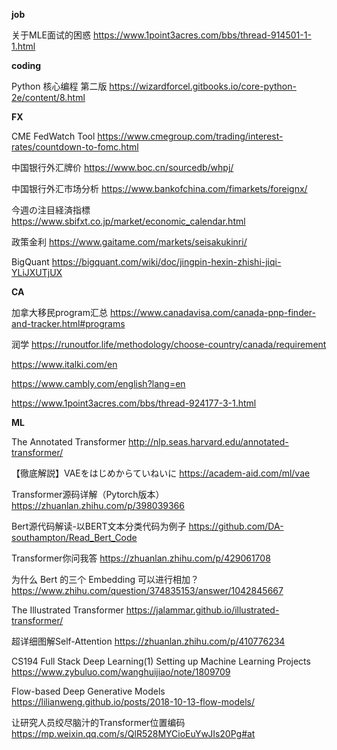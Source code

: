 **job**

关于MLE面试的困惑    https://www.1point3acres.com/bbs/thread-914501-1-1.html




**coding**

Python 核心编程 第二版 https://wizardforcel.gitbooks.io/core-python-2e/content/8.html





**FX**

CME FedWatch Tool  https://www.cmegroup.com/trading/interest-rates/countdown-to-fomc.html

中国银行外汇牌价  https://www.boc.cn/sourcedb/whpj/

中国银行外汇市场分析  https://www.bankofchina.com/fimarkets/foreignx/

今週の注目経済指標  https://www.sbifxt.co.jp/market/economic_calendar.html

政策金利  https://www.gaitame.com/markets/seisakukinri/

BigQuant https://bigquant.com/wiki/doc/jingpin-hexin-zhishi-jiqi-YLiJXUTjUX



**CA**

加拿大移民program汇总 https://www.canadavisa.com/canada-pnp-finder-and-tracker.html#programs

润学 https://runoutfor.life/methodology/choose-country/canada/requirement

https://www.italki.com/en

https://www.cambly.com/english?lang=en

https://www.1point3acres.com/bbs/thread-924177-3-1.html



**ML**

The Annotated Transformer http://nlp.seas.harvard.edu/annotated-transformer/

【徹底解説】VAEをはじめからていねいに  https://academ-aid.com/ml/vae

Transformer源码详解（Pytorch版本）https://zhuanlan.zhihu.com/p/398039366

Bert源代码解读-以BERT文本分类代码为例子 https://github.com/DA-southampton/Read_Bert_Code

Transformer你问我答 https://zhuanlan.zhihu.com/p/429061708

为什么 Bert 的三个 Embedding 可以进行相加？  https://www.zhihu.com/question/374835153/answer/1042845667

The Illustrated Transformer  https://jalammar.github.io/illustrated-transformer/

超详细图解Self-Attention  https://zhuanlan.zhihu.com/p/410776234

CS194 Full Stack Deep Learning(1) Setting up Machine Learning Projects https://www.zybuluo.com/wanghuijiao/note/1809709

Flow-based Deep Generative Models  https://lilianweng.github.io/posts/2018-10-13-flow-models/

让研究人员绞尽脑汁的Transformer位置编码  https://mp.weixin.qq.com/s/QlR528MYCioEuYwJIs20Pg#at



